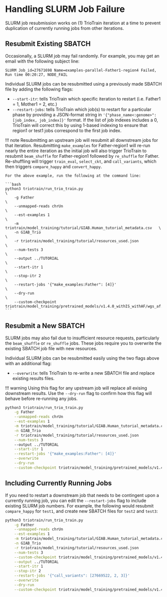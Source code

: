 # Handling SLURM Job Failure

SLURM job resubmission works on (1) TrioTrain iteration at a time to prevent duplication of currently running jobs from other iterations.

## Resubmit Existing SBATCH

Occasionally, a SLURM job may fail randomly. For example, you may get an email with the following subject line:

`SLURM Job_id=27671698 Name=examples-parallel-Father1-region4 Failed, Run time 00:20:27, NODE_FAIL`

Individual SLURM jobs can be resubmitted using a previously made SBATCH file by adding the following flags:

* `--start-itr`: tells TrioTrain which specific iteration to restart (i.e. Father1 = 1, Mother1 = 2, etc.)
* `--restart-jobs`: tells TrioTrain which job(s) to restart for a particular phase by providing a JSON-format string in `'{"phase_name<:genome>": [job_index, job_index]}'` format. If the list of job indexes includes a 0, TrioTrain will correct this by using 1-based indexing to ensure that region1 or test1 jobs correspond to the first job index.

!!! note
    Resubmitting an upstream job will resubmit all downstream jobs for that iteration. Resubmitting `make_examples` for Father-region1 will re-run nearly the entire iteration as the initial job will also trigger TrioTrain to resubmit `beam_shuffle` for Father-region1 followed by `re_shuffle` for Father. Re-shuffling will trigger `train_eval`, `select_ckt`, and `call_variants`, which then triggers `compare_happy` and `convert_happy`.

    For the above example, run the following at the command line:

    ```bash
    python3 triotrain/run_trio_train.py                                         \
        -g Father                                                               \
        --unmapped-reads chrUn                                                  \
        --est-examples 1                                                        \
        -m triotrain/model_training/tutorial/GIAB.Human_tutorial_metadata.csv   \
        -n GIAB_Trio                                                            \
        -r triotrain/model_training/tutorial/resources_used.json                \
        --num-tests 3                                                           \
        --output ../TUTORIAL                                                    \
        --start-itr 1                                                           \
        --stop-itr 2                                                            \
        --restart-jobs '{"make_examples:Father": [4]}'                          \
        --dry-run                                                               \
        --custom-checkpoint triotrain/model_training/pretrained_models/v1.4.0_withIS_withAF/wgs_af.model.ckpt
    ```

## Resubmit a New SBATCH

SLURM jobs may also fail due to insufficient resource requests, particularly the `beam_shuffle` or `re_shuffle` jobs. These jobs require you to overwrite the existing SBATCH job file with new resources.

Individual SLURM jobs can be resubmitted easily using the two flags above with an additional flag:

* `--overwrite`: tells TrioTrain to re-write a new SBATCH file and replace existing results files.

!!! warning
    Using this flag for any upstream job will replace all exising downstream results. Use the `--dry-run` flag to confirm how this flag will behave before re-running any jobs.

```bash
python3 triotrain/run_trio_train.py                                         \
    -g Father                                                               \
    --unmapped-reads chrUn                                                  \
    --est-examples 1                                                        \
    -m triotrain/model_training/tutorial/GIAB.Human_tutorial_metadata.csv   \
    -n GIAB_Trio                                                            \
    -r triotrain/model_training/tutorial/resources_used.json                \
    --num-tests 3                                                           \ 
    --output ../TUTORIAL                                                    \
    --start-itr 1                                                           \
    --restart-jobs '{"make_examples:Father": [4]}'                          \
    --overwrite                                                             \
    --dry-run                                                               \
    --custom-checkpoint triotrain/model_training/pretrained_models/v1.4.0_withIS_withAF/wgs_af.model.ckpt
```

## Including Currently Running Jobs

If you need to restart a downstream job that needs to be contingent upon a currently running job, you can edit the `--restart-jobs` flag to include existing SLURM job numbers. For example, the following would resubmit `compare_happy` for `test1`, and create new SBATCH files for `test2` and `test3`:

```bash
python3 triotrain/run_trio_train.py                                         \
    -g Father                                                               \
    --unmapped-reads chrUn                                                  \
    --est-examples 1                                                        \
    -m triotrain/model_training/tutorial/GIAB.Human_tutorial_metadata.csv   \
    -n GIAB_Trio                                                            \
    -r triotrain/model_training/tutorial/resources_used.json                \
    --num-tests 3                                                           \
    --custom-checkpoint triotrain/model_training/pretrained_models/v1.4.0_withIS_withAF/wgs_af.model.ckpt \
    --output ../TUTORIAL                                                    \
    --start-itr 1                                                           \
    --stop-itr 2                                                            \
    --restart-jobs '{"call_variants": [27669522, 2, 3]}'                    \
    --overwrite                                                             \
    --dry-run                                                               \
    --custom-checkpoint triotrain/model_training/pretrained_models/v1.4.0_withIS_withAF/wgs_af.model.ckpt
```
